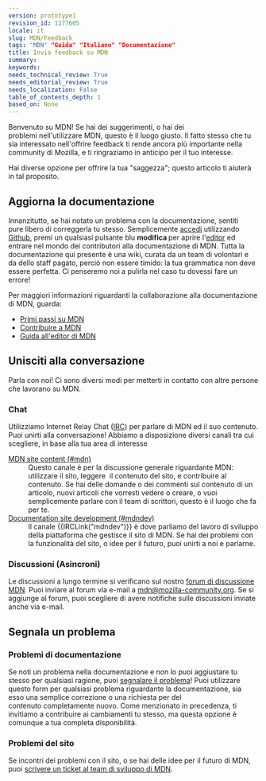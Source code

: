 ```yaml
---
version: prototype1
revision_id: 1277605
locale: it
slug: MDN/Feedback
tags: "MDN" "Guida" "Italiano" "Documentazione"
title: Invia feedback su MDN
summary: 
keywords: 
needs_technical_review: True
needs_editorial_review: True
needs_localization: False
table_of_contents_depth: 1
based_on: None
---
```

<p>Benvenuto su MDN! Se hai dei suggerimenti<span class="seoSummary">, o hai dei problemi&nbsp;nell'utilizzare&nbsp;MDN, questo è il luogo giusto. Il fatto stesso che tu sia interessato&nbsp;nell'offrire feedback&nbsp;ti rende ancora più importante&nbsp;nella community di Mozilla, e ti ringraziamo in anticipo per il tuo interesse.</span></p>

<p><span class="seoSummary">Hai diverse opzione per offrire la tua "saggezza"; questo articolo ti aiuterà in tal proposito.</span></p>

<h2 id="Aggiorna_la_documentazione">Aggiorna la documentazione</h2>

<p>Innanzitutto, se hai notato un problema con la documentazione, sentiti pure&nbsp;libero di correggerla tu stesso. Semplicemente <a href="https://developer.mozilla.org/it/MDN/Contribute/Howto/Create_an_MDN_account">accedi</a> utilizzando <a href="https://github.com/">Github</a>, premi un qualsiasi pulsante blu <strong>modifica&nbsp;</strong>per aprire l'<a href="https://developer.mozilla.org/it/MDN/Contribute/Editor">editor</a>&nbsp;ed entrare nel mondo dei contributori&nbsp;alla documentazione di MDN. Tutta la documentazione qui presente è una wiki, curata da un team di volontari e da dello staff pagato, perciò non essere timido: la tua grammatica non deve essere perfetta. Ci penseremo noi a pulirla nel caso tu dovessi fare un errore!</p>

<p>Per maggiori informazioni riguardanti la collaborazione alla documentazione di MDN, guarda:</p>

<ul>
 <li><a href="https://developer.mozilla.org/it/docs/Project:Getting_started">Primi passi su MDN</a></li>
 <li><a href="https://developer.mozilla.org/it/MDN/Contribute">Contribuire a&nbsp;MDN</a></li>
 <li><a href="https://developer.mozilla.org/it/MDN/Contribute/Editor">Guida all'editor di MDN</a></li>
</ul>

<h2 id="Unisciti_alla_conversazione">Unisciti alla conversazione</h2>

<p>Parla con noi! Ci&nbsp;sono diversi modi per metterti in contatto con altre persone che lavorano su MDN.</p>

<h3 id="Chat">Chat</h3>

<p>Utilizziamo Internet Relay Chat (<a href="https://wiki.mozilla.org/IRC" title="/en-US/docs/">IRC</a>) per parlare di&nbsp;MDN ed il suo contenuto. Puoi unirti alla conversazione! Abbiamo a disposizione diversi canali tra cui scegliere, in base alla tua area di interesse</p>

<dl>
 <dt><a href="irc://irc.mozilla.org/mdn" title="irc://irc.mozilla.org/mdn">MDN site content (#mdn)</a></dt>
 <dd>Questo canale è per la discussione generale riguardante MDN: utilizzare il sito, leggere &nbsp;il contenuto del sito, e contribuire al contenuto. Se hai delle domande o dei commenti sul contenuto di un articolo, nuovi articoli che vorresti vedere o creare, o vuoi semplicemente parlare con il team di scrittori, questo è il luogo che fa per te.</dd>
 <dt><a href="irc://irc.mozilla.org/mdndev" title="irc://irc.mozilla.org/mdndev">Documentation site development (#mdndev)</a></dt>
 <dd>Il canale {{IRCLink("mdndev")}} è dove parliamo del lavoro di sviluppo della piattaforma che gestisce il sito di MDN. Se hai dei problemi con la funzionalità del sito, o idee per il futuro, puoi unirti a noi e parlarne.</dd>
</dl>

<h3 id="Email"><span class="short_text" id="result_box" lang="it"><span>Discussioni (Asincroni) </span></span></h3>

<p><span id="result_box" lang="it"><span>Le discussioni a lungo termine si verificano sul nostro <a href="https://discourse.mozilla-community.org/c/mdn">forum di discussione MDN</a>.</span> <span>Puoi inviare al forum via e-mail a <a href="mailto://mdn@mozilla-community.org">mdn@mozilla-community.org</a>.</span> <span>Se si aggiunge al forum, puoi scegliere di avere notifiche sulle discussioni inviate anche via e-mail.</span></span></p>

<h2 id="Segnala_un_problema">Segnala un problema</h2>

<h3 id="Problemi_di_documentazione">Problemi di documentazione</h3>

<p>Se noti un problema nella documentazione e non lo puoi aggiustare tu stesso per qualsiasi ragione, puoi <a href="https://bugzilla.mozilla.org/form.doc">segnalare il problema</a>! Puoi utilizzare questo form per qualsiasi problema riguardante la documentazione, sia esso una semplice correzione o una richiesta per del contenuto&nbsp;completamente nuovo. Come menzionato in precedenza, ti invitiamo a contribuire ai cambiamenti tu stesso, ma questa opzione è comunque a tua completa disponibilità.</p>

<h3 id="Problemi_del_sito">Problemi del sito</h3>

<p>Se incontri dei problemi con il sito, o se hai delle idee per il futuro di MDN, puoi <a href="https://bugzilla.mozilla.org/form.mdn">scrivere un ticket al team di sviluppo di MDN</a>.</p>

